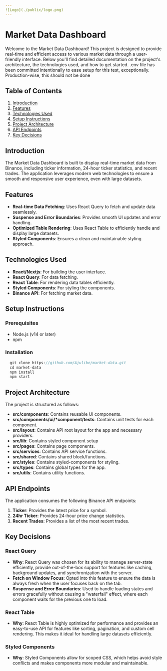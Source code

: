 ```yaml
---
![Logo](./public/logo.png)
---
```

# Market Data Dashboard

Welcome to the Market Data Dashboard! This project is designed to provide real-time and efficient access to various market data through a user-friendly interface. Below you'll find detailed documentation on the project's architecture, the technologies used, and how to get started. .env file has been committed intentionally to ease setup for this test, exceptionally. Production-wise, this should not be done

## Table of Contents

1. [Introduction](#introduction)
2. [Features](#features)
3. [Technologies Used](#technologies-used)
4. [Setup Instructions](#setup-instructions)
5. [Project Architecture](#project-architecture)
6. [API Endpoints](#api-endpoints)
7. [Key Decisions](#key-decisions)

## Introduction

The Market Data Dashboard is built to display real-time market data from Binance, including ticker information, 24-hour ticker statistics, and recent trades. The application leverages modern web technologies to ensure a smooth and responsive user experience, even with large datasets.

## Features

* **Real-time Data Fetching**: Uses React Query to fetch and update data seamlessly.
* **Suspense and Error Boundaries**: Provides smooth UI updates and error handling.
* **Optimized Table Rendering**: Uses React Table to efficiently handle and display large datasets.
* **Styled Components**: Ensures a clean and maintainable styling approach.

## Technologies Used

* **React/Nextjs**: For building the user interface.
* **React Query**: For data fetching.
* **React Table**: For rendering data tables efficiently.
* **Styled Components**: For styling the components.
* **Binance API**: For fetching market data.

## Setup Instructions

### Prerequisites

* Node.js (v14 or later)
* npm

### Installation

```js
  git clone https://github.com/Ajulibe/market-data.git   
  cd market-data
  npm install
  npm start
```

## Project Architecture

The project is structured as follows:

* **src/components**: Contains reusable UI components.
* **src/components/ui/*component/__tests__**: Contains unit tests for each component.
* **src/layout**: Contains API root layout for the app and necessary providers.
* **src/lib**: Contains styled component setup
* **src/pages**: Contains page components.
* **src/services**: Contains API service functions.
* **src/shared**: Contains shared block/functions.
* **src/styles**: Contains styled-components for styling.
* **src/types**: Contains global types for the app.
* **src/utils**: Contains utility functions.

## API Endpoints

The application consumes the following Binance API endpoints:

1. **Ticker**: Provides the latest price for a symbol.
2. **24hr Ticker**: Provides 24-hour price change statistics.
3. **Recent Trades**: Provides a list of the most recent trades.

## Key Decisions

### React Query

* **Why**: React Query was chosen for its ability to manage server-state efficiently, provide out-of-the-box support for features like caching, background updates, and synchronization with the server.
* **Fetch on Window Focus**: Opted into this feature to ensure the data is always fresh when the user focuses back on the tab.
* **Suspense and Error Boundaries**: Used to handle loading states and errors gracefully without causing a "waterfall" effect, where each component waits for the previous one to load.

### React Table

* **Why**: React Table is highly optimized for performance and provides an easy-to-use API for features like sorting, pagination, and custom cell rendering. This makes it ideal for handling large datasets efficiently.

### Styled Components

* **Why**: Styled Components allow for scoped CSS, which helps avoid style conflicts and makes components more modular and maintainable.
